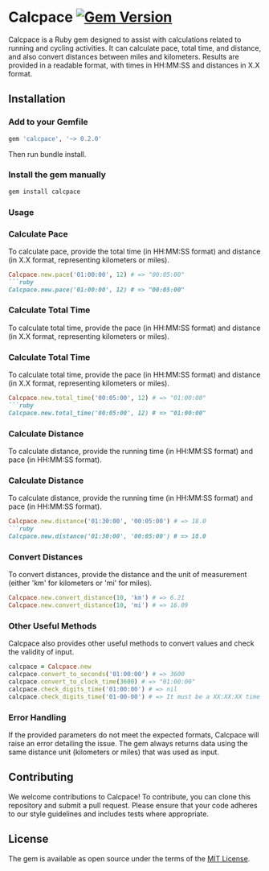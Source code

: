 # Calcpace [![Gem Version](https://badge.fury.io/rb/calcpace.svg)](https://badge.fury.io/rb/calcpace)

Calcpace is a Ruby gem designed to assist with calculations related to running and cycling activities. It can calculate pace, total time, and distance, and also convert distances between miles and kilometers. Results are provided in a readable format, with times in HH:MM:SS and distances in X.X format.

## Installation

### Add to your Gemfile

```ruby
gem 'calcpace', '~> 0.2.0'
```

Then run bundle install.

### Install the gem manually

```bash
gem install calcpace
```

### Usage

### Calculate Pace

To calculate pace, provide the total time (in HH:MM:SS format) and distance (in X.X format, representing kilometers or miles).

```ruby
Calcpace.new.pace('01:00:00', 12) # => "00:05:00"
```ruby
Calcpace.new.pace('01:00:00', 12) # => "00:05:00"
```

### Calculate Total Time

To calculate total time, provide the pace (in HH:MM:SS format) and distance (in X.X format, representing kilometers or miles).
### Calculate Total Time

To calculate total time, provide the pace (in HH:MM:SS format) and distance (in X.X format, representing kilometers or miles).

```ruby
Calcpace.new.total_time('00:05:00', 12) # => "01:00:00"
```ruby
Calcpace.new.total_time('00:05:00', 12) # => "01:00:00"
```

### Calculate Distance

To calculate distance, provide the running time (in HH:MM:SS format) and pace (in HH:MM:SS format).
### Calculate Distance

To calculate distance, provide the running time (in HH:MM:SS format) and pace (in HH:MM:SS format).

```ruby
Calcpace.new.distance('01:30:00', '00:05:00') # => 18.0
```ruby
Calcpace.new.distance('01:30:00', '00:05:00') # => 18.0
```

### Convert Distances

To convert distances, provide the distance and the unit of measurement (either 'km' for kilometers or 'mi' for miles).

```ruby
Calcpace.new.convert_distance(10, 'km') # => 6.21
Calcpace.new.convert_distance(10, 'mi') # => 16.09
```

### Other Useful Methods

Calcpace also provides other useful methods to convert values and check the validity of input.

```ruby
calcpace = Calcpace.new
calcpace.convert_to_seconds('01:00:00') # => 3600
calcpace.convert_to_clock_time(3600) # => "01:00:00"
calcpace.check_digits_time('01:00:00') # => nil
calcpace.check_digits_time('01-00-00') # => It must be a XX:XX:XX time (RuntimeError)
```

### Error Handling

If the provided parameters do not meet the expected formats, Calcpace will raise an error detailing the issue. The gem always returns data using the same distance unit (kilometers or miles) that was used as input.

## Contributing

We welcome contributions to Calcpace! To contribute, you can clone this repository and submit a pull request. Please ensure that your code adheres to our style guidelines and includes tests where appropriate.

## License

The gem is available as open source under the terms of the [MIT License](https://opensource.org/licenses/MIT).
